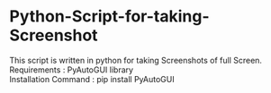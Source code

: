 # Python-Script-for-taking-Screenshot
This script is written in python for taking Screenshots of full Screen. <br>Requirements : PyAutoGUI library <br>Installation Command : pip install PyAutoGUI
